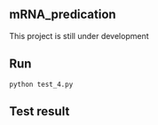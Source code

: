 
## mRNA_predication
This project is still under development



## Run 
```
python test_4.py
```

## Test result
![]()

